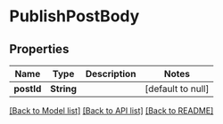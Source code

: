 # PublishPostBody
## Properties

| Name | Type | Description | Notes |
|------------ | ------------- | ------------- | -------------|
| **postId** | **String** |  | [default to null] |

[[Back to Model list]](../README.md#documentation-for-models) [[Back to API list]](../README.md#documentation-for-api-endpoints) [[Back to README]](../README.md)

